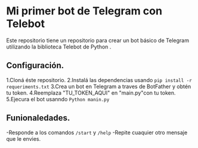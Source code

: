 # Mi primer bot de Telegram con Telebot


Este repositorio tiene un repositorio para crear un bot básico de Telegram utilizando la biblioteca Telebot de Python .

## Configuración.
1.Cloná éste repositorio.
2.Instalá las dependencias usando `pip install -r requeriments.txt`
3.Crea un bot en Telegram a traves de BotFather y obtén tu token.
4.Reemplaza "TU_TOKEN_AQUI" en "main.py"con tu token.
5.Ejecura el bot usanndo `Python manin.py` 

## Funionaledades. 
-Responde a los comandos `/start` y `/help`
-Repite cuaquier otro mensaje que le envies.
